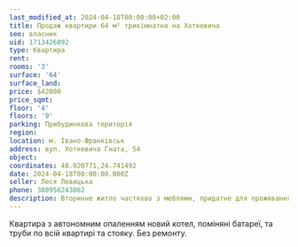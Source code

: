 ```yaml
---
last_modified_at: 2024-04-18T00:00:00+02:00
title: Продаж квартири 64 м² трикімнатна на Хоткевича
seo: власник
uid: 1713426892
type: Квартира
rent:
rooms: '3'
surface: '64'
surface_land:
price: $42000
price_sqmt:
floor: '4'
floors: '9'
parking: Прибудинкова територія
region:
location: м. Івано-Франківськ
address: вул. Хоткевича Гната, 54
object:
coordinates: 48.920771,24.741492
date: 2024-04-18T00:00:00.000Z
seller: Леся Левицька
phone: 380956243862
description: Вторинне житло частково з меблями, придатне для проживання
---
```


Квартира з автономним опаленням новий котел, поміняні батареї, та труби по всій квартирі та стояку. Без ремонту.
